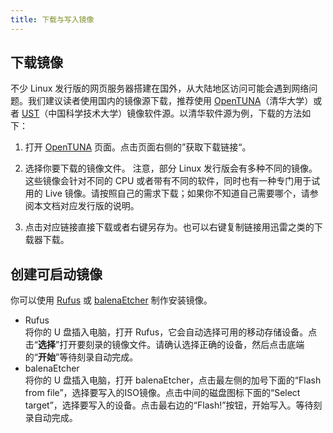 ```yaml
---
title: 下载与写入镜像
---
```


## 下载镜像

不少 Linux 发行版的网页服务器搭建在国外，从大陆地区访问可能会遇到网络问题。我们建议读者使用国内的镜像源下载，推荐使用 [OpenTUNA](https://opentuna.cn/)（清华大学）或者 [UST](https://mirrors.ustc.edu.cn/)（中国科学技术大学）镜像软件源。以清华软件源为例，下载的方法如下：

1. 打开 [OpenTUNA](https://opentuna.cn/) 页面。点击页面右侧的”获取下载链接“。

2. 选择你要下载的镜像文件。
   注意，部分 Linux 发行版会有多种不同的镜像。这些镜像会针对不同的 CPU 或者带有不同的软件，同时也有一种专门用于试用的 Live 镜像。请按照自己的需求下载；如果你不知道自己需要哪个，请参阅本文档对应发行版的说明。

3. 点击对应链接直接下载或者右键另存为。也可以右键复制链接用迅雷之类的下载器下载。

## 创建可启动镜像

你可以使用 [Rufus](https://rufus.ie/zh/) 或 [balenaEtcher](https://www.balena.io/etcher/) 制作安装镜像。

- Rufus  
  将你的 U 盘插入电脑，打开 Rufus，它会自动选择可用的移动存储设备。点击“**选择**”打开要刻录的镜像文件。请确认选择正确的设备，然后点击底端的“**开始**”等待刻录自动完成。
- balenaEtcher  
  将你的 U 盘插入电脑，打开 balenaEtcher，点击最左侧的加号下面的“Flash from file”，选择要写入的ISO镜像。点击中间的磁盘图标下面的“Select target”，选择要写入的设备。点击最右边的“Flash!”按钮，开始写入。等待刻录自动完成。

